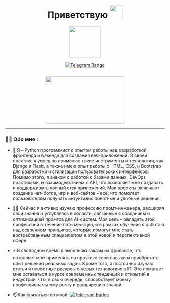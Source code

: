 <h1 align="center">Приветствую <img src="https://media.giphy.com/media/hvRJCLFzcasrR4ia7z/giphy.gif" width="40"></h1>
<p align="center"><img src="https://i.giphy.com/media/v1.Y2lkPTc5MGI3NjExejZmODk0Y3Y0NWlyb3pkNDdoM3Z2MXdwcm82eDVzbXpucHVoa2VrZyZlcD12MV9pbnRlcm5hbF9naWZfYnlfaWQmY3Q9cw/e6tA359EUw2kqhOBHL/giphy.gif" width="100"/></p>
<p align="center">
<a href="https://t.me/AlikSabir"><img src="https://img.shields.io/badge/Telegram-blue?logo=telegram&logoColor=white&style=for-the-badge" alt="Telegram Badge"/></a>
</p>
<p align="center"><img src="https://komarev.com/ghpvc/?username=sabir116rus&style=flat-square&color=blue" alt=""></p>


<div align="center">
  <img src="https://media.giphy.com/media/dWesBcTLavkZuG35MI/giphy.gif" width="250" height="150"/>
</div>

---

### :man_technologist: Обо мне :
- :mechanical_arm: Я – Python программист с опытом работы над разработкой фронтенда и бэкенда для создания веб-приложений. В своей практике я успешно применяю такие инструменты и технологии, как Django и Flask, а также имею опыт работы с HTML, CSS, и Bootstrap для разработки и стилизации пользовательских интерфейсов. Помимо этого, я знаком с работой с базами данных, DevOps практиками, и взаимодействием с API, что позволяет мне создавать и поддерживать полный стек приложений. Мои проекты включают создание чат-ботов, игр и веб-сайтов – всё, что помогает пользователям получать интуитивно понятные и удобные решения.

- :man_student: Сейчас я активно изучаю профессию промт-инженера, расширяя свои знания и углубляясь в области, связанные с созданием и оптимизацией промтов для AI-систем. Моя цель – овладеть этой профессией в течение пяти месяцев, и в рамках обучения я работаю над освоением принципов, которые помогут мне стать востребованным специалистом в этой новой и перспективной сфере.

- :zap: В свободное время я выполняю заказы на фрилансе, что позволяет мне применять на практике свои навыки и приобретать опыт решения реальных задач. Кроме того, я постоянно изучаю статьи и новостные ресурсы о новых технологиях в IT. Это помогает мне оставаться в курсе современных тенденций и открытий в индустрии, что, в свою очередь, способствует моему профессиональному росту и расширению знаний.

- :mailbox:Как связаться со мной: [![Telegram Badge](https://img.shields.io/badge/Telegram-blue?logo=telegram&logoColor=white&style=for-the-badge)](https://t.me/AlikSabir)
